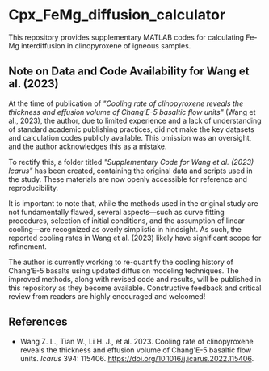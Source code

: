# Cpx_FeMg_diffusion_calculator
This repository provides supplementary MATLAB codes for calculating Fe-Mg interdiffusion in clinopyroxene of igneous samples.



## **Note on Data and Code Availability for Wang et al. (2023)**

At the time of publication of *"Cooling rate of clinopyroxene reveals the thickness and effusion volume of Chang’E-5 basaltic flow units"* (Wang et al., 2023), the author, due to limited experience and a lack of understanding of standard academic publishing practices, did not make the key datasets and calculation codes publicly available. This omission was an oversight, and the author acknowledges this as a mistake.

To rectify this, a folder titled *"Supplementary Code for Wang et al. (2023) Icarus"* has been created, containing the original data and scripts used in the study. These materials are now openly accessible for reference and reproducibility.

It is important to note that, while the methods used in the original study are not fundamentally flawed, several aspects—such as curve fitting procedures, selection of initial conditions, and the assumption of linear cooling—are recognized as overly simplistic in hindsight. As such, the reported cooling rates in Wang et al. (2023) likely have significant scope for refinement.

The author is currently working to re-quantify the cooling history of Chang’E-5 basalts using updated diffusion modeling techniques. The improved methods, along with revised code and results, will be published in this repository as they become available. Constructive feedback and critical review from readers are highly encouraged and welcomed!



## References

- Wang Z. L., Tian W., Li H. J., et al. 2023. Cooling rate of clinopyroxene reveals the thickness and effusion volume of Chang'E-5 basaltic flow units. *Icarus* 394: 115406. https://doi.org/10.1016/j.icarus.2022.115406.
